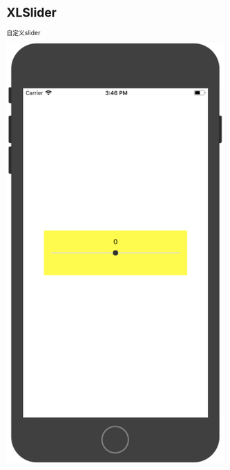 # XLSlider
自定义slider

![Image text](https://raw.githubusercontent.com/hunterxie/XLSlider/master/slider_center%402x.png)
